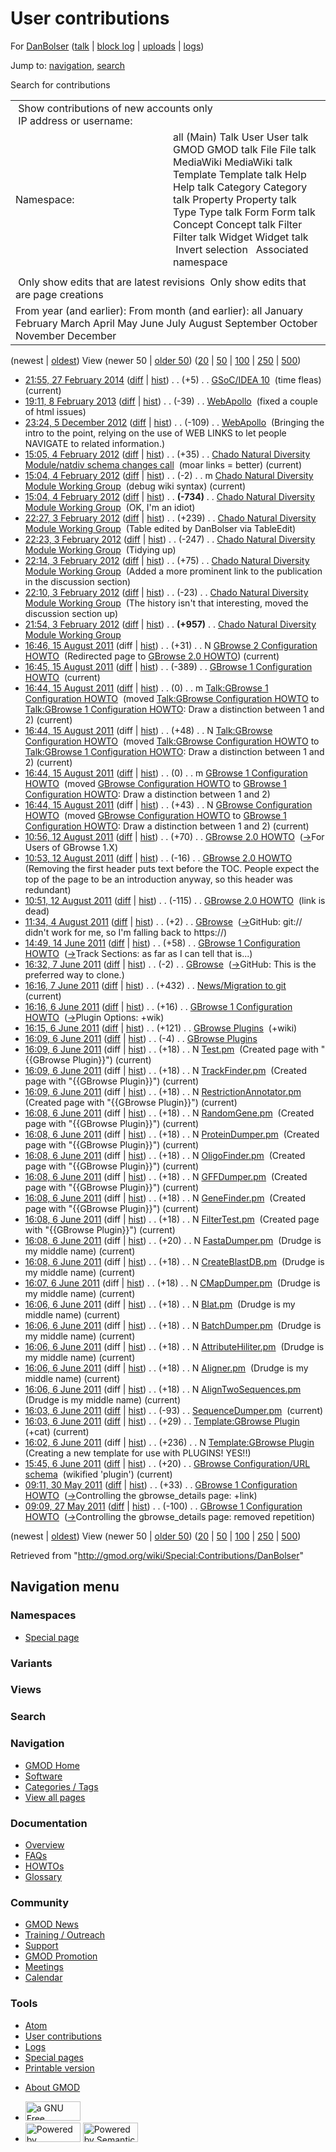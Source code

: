 <div id="mw-page-base" class="noprint">

</div>

<div id="mw-head-base" class="noprint">

</div>

<div id="content" class="mw-body" role="main">

<span id="top"></span>

<div id="mw-js-message" style="display:none;">

</div>



# <span dir="auto">User contributions</span>

<div id="bodyContent">

<div id="contentSub">

For [DanBolser](/wiki/User:DanBolser "User:DanBolser") (<a
href="/mediawiki/index.php?title=User_talk:DanBolser&amp;action=edit&amp;redlink=1"
class="new" title="User talk:DanBolser (page does not exist)">talk</a>
\| [block
log](/mediawiki/index.php?title=Special:Log/block&page=User%3ADanBolser "Special:Log/block")
\|
[uploads](/wiki/Special:ListFiles/DanBolser "Special:ListFiles/DanBolser")
\| [logs](/wiki/Special:Log/DanBolser "Special:Log/DanBolser"))

</div>

<div id="jump-to-nav" class="mw-jump">

Jump to: [navigation](#mw-navigation), [search](#p-search)

</div>

<div id="mw-content-text">

Search for contributions

<table class="mw-contributions-table">
<colgroup>
<col style="width: 50%" />
<col style="width: 50%" />
</colgroup>
<tbody>
<tr class="odd">
<td colspan="2"> Show contributions of new accounts only<br />
 IP address or username:</td>
</tr>
<tr class="even">
<td class="mw-label">Namespace:</td>
<td>all (Main) Talk User User talk GMOD GMOD talk File File talk
MediaWiki MediaWiki talk Template Template talk Help Help talk Category
Category talk Property Property talk Type Type talk Form Form talk
Concept Concept talk Filter Filter talk Widget Widget talk  
 Invert selection 
 Associated namespace </td>
</tr>
<tr class="odd">
<td colspan="2"></td>
</tr>
<tr class="even">
<td colspan="2"> Only show edits that are latest revisions
 Only show edits that are page creations</td>
</tr>
<tr class="odd">
<td colspan="2">From year (and earlier): From month (and earlier): all
January February March April May June July August September October
November December</td>
</tr>
</tbody>
</table>

(newest \| <a
href="/mediawiki/index.php?title=Special:Contributions/DanBolser&amp;dir=prev&amp;target=DanBolser"
class="mw-lastlink" rel="last"
title="Special:Contributions/DanBolser">oldest</a>) View (newer 50 \| <a
href="/mediawiki/index.php?title=Special:Contributions/DanBolser&amp;offset=20110527090903&amp;target=DanBolser"
class="mw-nextlink" rel="next"
title="Special:Contributions/DanBolser">older 50</a>) (<a
href="/mediawiki/index.php?title=Special:Contributions/DanBolser&amp;offset=&amp;limit=20&amp;target=DanBolser"
class="mw-numlink" title="Special:Contributions/DanBolser">20</a> \| <a
href="/mediawiki/index.php?title=Special:Contributions/DanBolser&amp;offset=&amp;limit=50&amp;target=DanBolser"
class="mw-numlink" title="Special:Contributions/DanBolser">50</a> \| <a
href="/mediawiki/index.php?title=Special:Contributions/DanBolser&amp;offset=&amp;limit=100&amp;target=DanBolser"
class="mw-numlink" title="Special:Contributions/DanBolser">100</a> \| <a
href="/mediawiki/index.php?title=Special:Contributions/DanBolser&amp;offset=&amp;limit=250&amp;target=DanBolser"
class="mw-numlink" title="Special:Contributions/DanBolser">250</a> \| <a
href="/mediawiki/index.php?title=Special:Contributions/DanBolser&amp;offset=&amp;limit=500&amp;target=DanBolser"
class="mw-numlink" title="Special:Contributions/DanBolser">500</a>)

- <a href="/mediawiki/index.php?title=GSoC/IDEA_10&amp;oldid=25582"
  class="mw-changeslist-date" title="GSoC/IDEA 10">21:55, 27 February
  2014</a>
  ([diff](/mediawiki/index.php?title=GSoC/IDEA_10&diff=prev&oldid=25582 "GSoC/IDEA 10")
  \|
  [hist](/mediawiki/index.php?title=GSoC/IDEA_10&action=history "GSoC/IDEA 10"))
  <span class="mw-changeslist-separator">. .</span>
  <span class="mw-plusminus-pos" dir="ltr"
  title="7,913 bytes after change">(+5)</span>‎
  <span class="mw-changeslist-separator">. .</span>
  <a href="/wiki/GSoC/IDEA_10" class="mw-contributions-title"
  title="GSoC/IDEA 10">GSoC/IDEA 10</a> ‎ <span class="comment">(time
  fleas)</span> <span class="mw-uctop">(current)</span>
- <a href="/mediawiki/index.php?title=WebApollo&amp;oldid=22921"
  class="mw-changeslist-date" title="WebApollo">19:11, 8 February 2013</a>
  ([diff](/mediawiki/index.php?title=WebApollo&diff=prev&oldid=22921 "WebApollo")
  \|
  [hist](/mediawiki/index.php?title=WebApollo&action=history "WebApollo"))
  <span class="mw-changeslist-separator">. .</span>
  <span class="mw-plusminus-neg" dir="ltr"
  title="5,827 bytes after change">(-39)</span>‎
  <span class="mw-changeslist-separator">. .</span>
  <a href="/wiki/WebApollo" class="mw-contributions-title"
  title="WebApollo">WebApollo</a> ‎ <span class="comment">(fixed a couple
  of html issues)</span>
- <a href="/mediawiki/index.php?title=WebApollo&amp;oldid=22582"
  class="mw-changeslist-date" title="WebApollo">23:24, 5 December 2012</a>
  ([diff](/mediawiki/index.php?title=WebApollo&diff=prev&oldid=22582 "WebApollo")
  \|
  [hist](/mediawiki/index.php?title=WebApollo&action=history "WebApollo"))
  <span class="mw-changeslist-separator">. .</span>
  <span class="mw-plusminus-neg" dir="ltr"
  title="4,773 bytes after change">(-109)</span>‎
  <span class="mw-changeslist-separator">. .</span>
  <a href="/wiki/WebApollo" class="mw-contributions-title"
  title="WebApollo">WebApollo</a> ‎ <span class="comment">(Bringing the
  intro to the point, relying on the use of WEB LINKS to let people
  NAVIGATE to related information.)</span>
- <a
  href="/mediawiki/index.php?title=Chado_Natural_Diversity_Module/natdiv_schema_changes_call&amp;oldid=19682"
  class="mw-changeslist-date"
  title="Chado Natural Diversity Module/natdiv schema changes call">15:05,
  4 February 2012</a>
  ([diff](/mediawiki/index.php?title=Chado_Natural_Diversity_Module/natdiv_schema_changes_call&diff=prev&oldid=19682 "Chado Natural Diversity Module/natdiv schema changes call")
  \|
  [hist](/mediawiki/index.php?title=Chado_Natural_Diversity_Module/natdiv_schema_changes_call&action=history "Chado Natural Diversity Module/natdiv schema changes call"))
  <span class="mw-changeslist-separator">. .</span>
  <span class="mw-plusminus-pos" dir="ltr"
  title="11,541 bytes after change">(+35)</span>‎
  <span class="mw-changeslist-separator">. .</span> <a
  href="/wiki/Chado_Natural_Diversity_Module/natdiv_schema_changes_call"
  class="mw-contributions-title"
  title="Chado Natural Diversity Module/natdiv schema changes call">Chado
  Natural Diversity Module/natdiv schema changes call</a> ‎
  <span class="comment">(moar links = better)</span>
  <span class="mw-uctop">(current)</span>
- <a
  href="/mediawiki/index.php?title=Chado_Natural_Diversity_Module_Working_Group&amp;oldid=19681"
  class="mw-changeslist-date"
  title="Chado Natural Diversity Module Working Group">15:04, 4 February
  2012</a>
  ([diff](/mediawiki/index.php?title=Chado_Natural_Diversity_Module_Working_Group&diff=prev&oldid=19681 "Chado Natural Diversity Module Working Group")
  \|
  [hist](/mediawiki/index.php?title=Chado_Natural_Diversity_Module_Working_Group&action=history "Chado Natural Diversity Module Working Group"))
  <span class="mw-changeslist-separator">. .</span>
  <span class="mw-plusminus-neg" dir="ltr"
  title="5,792 bytes after change">(-2)</span>‎
  <span class="mw-changeslist-separator">. .</span> m
  <a href="/wiki/Chado_Natural_Diversity_Module_Working_Group"
  class="mw-contributions-title"
  title="Chado Natural Diversity Module Working Group">Chado Natural
  Diversity Module Working Group</a> ‎ <span class="comment">(debug wiki
  syntax)</span> <span class="mw-uctop">(current)</span>
- <a
  href="/mediawiki/index.php?title=Chado_Natural_Diversity_Module_Working_Group&amp;oldid=19680"
  class="mw-changeslist-date"
  title="Chado Natural Diversity Module Working Group">15:04, 4 February
  2012</a>
  ([diff](/mediawiki/index.php?title=Chado_Natural_Diversity_Module_Working_Group&diff=prev&oldid=19680 "Chado Natural Diversity Module Working Group")
  \|
  [hist](/mediawiki/index.php?title=Chado_Natural_Diversity_Module_Working_Group&action=history "Chado Natural Diversity Module Working Group"))
  <span class="mw-changeslist-separator">. .</span> **(-734)**‎
  <span class="mw-changeslist-separator">. .</span>
  <a href="/wiki/Chado_Natural_Diversity_Module_Working_Group"
  class="mw-contributions-title"
  title="Chado Natural Diversity Module Working Group">Chado Natural
  Diversity Module Working Group</a> ‎ <span class="comment">(OK, I'm an
  idiot)</span>
- <a
  href="/mediawiki/index.php?title=Chado_Natural_Diversity_Module_Working_Group&amp;oldid=19679"
  class="mw-changeslist-date"
  title="Chado Natural Diversity Module Working Group">22:27, 3 February
  2012</a>
  ([diff](/mediawiki/index.php?title=Chado_Natural_Diversity_Module_Working_Group&diff=prev&oldid=19679 "Chado Natural Diversity Module Working Group")
  \|
  [hist](/mediawiki/index.php?title=Chado_Natural_Diversity_Module_Working_Group&action=history "Chado Natural Diversity Module Working Group"))
  <span class="mw-changeslist-separator">. .</span>
  <span class="mw-plusminus-pos" dir="ltr"
  title="6,528 bytes after change">(+239)</span>‎
  <span class="mw-changeslist-separator">. .</span>
  <a href="/wiki/Chado_Natural_Diversity_Module_Working_Group"
  class="mw-contributions-title"
  title="Chado Natural Diversity Module Working Group">Chado Natural
  Diversity Module Working Group</a> ‎ <span class="comment">(Table
  edited by DanBolser via TableEdit)</span>
- <a
  href="/mediawiki/index.php?title=Chado_Natural_Diversity_Module_Working_Group&amp;oldid=19678"
  class="mw-changeslist-date"
  title="Chado Natural Diversity Module Working Group">22:23, 3 February
  2012</a>
  ([diff](/mediawiki/index.php?title=Chado_Natural_Diversity_Module_Working_Group&diff=prev&oldid=19678 "Chado Natural Diversity Module Working Group")
  \|
  [hist](/mediawiki/index.php?title=Chado_Natural_Diversity_Module_Working_Group&action=history "Chado Natural Diversity Module Working Group"))
  <span class="mw-changeslist-separator">. .</span>
  <span class="mw-plusminus-neg" dir="ltr"
  title="6,289 bytes after change">(-247)</span>‎
  <span class="mw-changeslist-separator">. .</span>
  <a href="/wiki/Chado_Natural_Diversity_Module_Working_Group"
  class="mw-contributions-title"
  title="Chado Natural Diversity Module Working Group">Chado Natural
  Diversity Module Working Group</a> ‎ <span class="comment">(Tidying
  up)</span>
- <a
  href="/mediawiki/index.php?title=Chado_Natural_Diversity_Module_Working_Group&amp;oldid=19677"
  class="mw-changeslist-date"
  title="Chado Natural Diversity Module Working Group">22:14, 3 February
  2012</a>
  ([diff](/mediawiki/index.php?title=Chado_Natural_Diversity_Module_Working_Group&diff=prev&oldid=19677 "Chado Natural Diversity Module Working Group")
  \|
  [hist](/mediawiki/index.php?title=Chado_Natural_Diversity_Module_Working_Group&action=history "Chado Natural Diversity Module Working Group"))
  <span class="mw-changeslist-separator">. .</span>
  <span class="mw-plusminus-pos" dir="ltr"
  title="6,536 bytes after change">(+75)</span>‎
  <span class="mw-changeslist-separator">. .</span>
  <a href="/wiki/Chado_Natural_Diversity_Module_Working_Group"
  class="mw-contributions-title"
  title="Chado Natural Diversity Module Working Group">Chado Natural
  Diversity Module Working Group</a> ‎ <span class="comment">(Added a
  more prominent link to the publication in the discussion
  section)</span>
- <a
  href="/mediawiki/index.php?title=Chado_Natural_Diversity_Module_Working_Group&amp;oldid=19676"
  class="mw-changeslist-date"
  title="Chado Natural Diversity Module Working Group">22:10, 3 February
  2012</a>
  ([diff](/mediawiki/index.php?title=Chado_Natural_Diversity_Module_Working_Group&diff=prev&oldid=19676 "Chado Natural Diversity Module Working Group")
  \|
  [hist](/mediawiki/index.php?title=Chado_Natural_Diversity_Module_Working_Group&action=history "Chado Natural Diversity Module Working Group"))
  <span class="mw-changeslist-separator">. .</span>
  <span class="mw-plusminus-neg" dir="ltr"
  title="6,461 bytes after change">(-23)</span>‎
  <span class="mw-changeslist-separator">. .</span>
  <a href="/wiki/Chado_Natural_Diversity_Module_Working_Group"
  class="mw-contributions-title"
  title="Chado Natural Diversity Module Working Group">Chado Natural
  Diversity Module Working Group</a> ‎ <span class="comment">(The history
  isn't that interesting, moved the discussion section up)</span>
- <a
  href="/mediawiki/index.php?title=Chado_Natural_Diversity_Module_Working_Group&amp;oldid=19675"
  class="mw-changeslist-date"
  title="Chado Natural Diversity Module Working Group">21:54, 3 February
  2012</a>
  ([diff](/mediawiki/index.php?title=Chado_Natural_Diversity_Module_Working_Group&diff=prev&oldid=19675 "Chado Natural Diversity Module Working Group")
  \|
  [hist](/mediawiki/index.php?title=Chado_Natural_Diversity_Module_Working_Group&action=history "Chado Natural Diversity Module Working Group"))
  <span class="mw-changeslist-separator">. .</span> **(+957)**‎
  <span class="mw-changeslist-separator">. .</span>
  <a href="/wiki/Chado_Natural_Diversity_Module_Working_Group"
  class="mw-contributions-title"
  title="Chado Natural Diversity Module Working Group">Chado Natural
  Diversity Module Working Group</a> ‎
- <a
  href="/mediawiki/index.php?title=GBrowse_2_Configuration_HOWTO&amp;oldid=18558"
  class="mw-changeslist-date" title="GBrowse 2 Configuration HOWTO">16:46,
  15 August 2011</a> (diff \|
  [hist](/mediawiki/index.php?title=GBrowse_2_Configuration_HOWTO&action=history "GBrowse 2 Configuration HOWTO"))
  <span class="mw-changeslist-separator">. .</span>
  <span class="mw-plusminus-pos" dir="ltr"
  title="31 bytes after change">(+31)</span>‎
  <span class="mw-changeslist-separator">. .</span> N <a
  href="/mediawiki/index.php?title=GBrowse_2_Configuration_HOWTO&amp;redirect=no"
  class="mw-redirect mw-contributions-title"
  title="GBrowse 2 Configuration HOWTO">GBrowse 2 Configuration HOWTO</a>
  ‎ <span class="comment">(Redirected page to [GBrowse 2.0
  HOWTO](/wiki/GBrowse_2.0_HOWTO "GBrowse 2.0 HOWTO"))</span>
  <span class="mw-uctop">(current)</span>
- <a
  href="/mediawiki/index.php?title=GBrowse_1_Configuration_HOWTO&amp;oldid=18557"
  class="mw-changeslist-date" title="GBrowse 1 Configuration HOWTO">16:45,
  15 August 2011</a>
  ([diff](/mediawiki/index.php?title=GBrowse_1_Configuration_HOWTO&diff=prev&oldid=18557 "GBrowse 1 Configuration HOWTO")
  \|
  [hist](/mediawiki/index.php?title=GBrowse_1_Configuration_HOWTO&action=history "GBrowse 1 Configuration HOWTO"))
  <span class="mw-changeslist-separator">. .</span>
  <span class="mw-plusminus-neg" dir="ltr"
  title="81,041 bytes after change">(-389)</span>‎
  <span class="mw-changeslist-separator">. .</span>
  <a href="/wiki/GBrowse_1_Configuration_HOWTO"
  class="mw-contributions-title"
  title="GBrowse 1 Configuration HOWTO">GBrowse 1 Configuration HOWTO</a>
  ‎ <span class="mw-uctop">(current)</span>
- <a
  href="/mediawiki/index.php?title=Talk:GBrowse_1_Configuration_HOWTO&amp;oldid=18555"
  class="mw-changeslist-date"
  title="Talk:GBrowse 1 Configuration HOWTO">16:44, 15 August 2011</a>
  ([diff](/mediawiki/index.php?title=Talk:GBrowse_1_Configuration_HOWTO&diff=prev&oldid=18555 "Talk:GBrowse 1 Configuration HOWTO")
  \|
  [hist](/mediawiki/index.php?title=Talk:GBrowse_1_Configuration_HOWTO&action=history "Talk:GBrowse 1 Configuration HOWTO"))
  <span class="mw-changeslist-separator">. .</span>
  <span class="mw-plusminus-null" dir="ltr"
  title="2,739 bytes after change">(0)</span>‎
  <span class="mw-changeslist-separator">. .</span> m
  <a href="/wiki/Talk:GBrowse_1_Configuration_HOWTO"
  class="mw-contributions-title"
  title="Talk:GBrowse 1 Configuration HOWTO">Talk:GBrowse 1 Configuration
  HOWTO</a> ‎ <span class="comment">(moved
  <a href="/wiki/Talk:GBrowse_Configuration_HOWTO" class="mw-redirect"
  title="Talk:GBrowse Configuration HOWTO">Talk:GBrowse Configuration
  HOWTO</a> to [Talk:GBrowse 1 Configuration
  HOWTO](/wiki/Talk:GBrowse_1_Configuration_HOWTO "Talk:GBrowse 1 Configuration HOWTO"):
  Draw a distinction between 1 and 2)</span>
  <span class="mw-uctop">(current)</span>
- <a
  href="/mediawiki/index.php?title=Talk:GBrowse_Configuration_HOWTO&amp;oldid=18556"
  class="mw-changeslist-date"
  title="Talk:GBrowse Configuration HOWTO">16:44, 15 August 2011</a>
  (diff \|
  [hist](/mediawiki/index.php?title=Talk:GBrowse_Configuration_HOWTO&action=history "Talk:GBrowse Configuration HOWTO"))
  <span class="mw-changeslist-separator">. .</span>
  <span class="mw-plusminus-pos" dir="ltr"
  title="48 bytes after change">(+48)</span>‎
  <span class="mw-changeslist-separator">. .</span> N <a
  href="/mediawiki/index.php?title=Talk:GBrowse_Configuration_HOWTO&amp;redirect=no"
  class="mw-redirect mw-contributions-title"
  title="Talk:GBrowse Configuration HOWTO">Talk:GBrowse Configuration
  HOWTO</a> ‎ <span class="comment">(moved
  <a href="/wiki/Talk:GBrowse_Configuration_HOWTO" class="mw-redirect"
  title="Talk:GBrowse Configuration HOWTO">Talk:GBrowse Configuration
  HOWTO</a> to [Talk:GBrowse 1 Configuration
  HOWTO](/wiki/Talk:GBrowse_1_Configuration_HOWTO "Talk:GBrowse 1 Configuration HOWTO"):
  Draw a distinction between 1 and 2)</span>
  <span class="mw-uctop">(current)</span>
- <a
  href="/mediawiki/index.php?title=GBrowse_1_Configuration_HOWTO&amp;oldid=18553"
  class="mw-changeslist-date" title="GBrowse 1 Configuration HOWTO">16:44,
  15 August 2011</a>
  ([diff](/mediawiki/index.php?title=GBrowse_1_Configuration_HOWTO&diff=prev&oldid=18553 "GBrowse 1 Configuration HOWTO")
  \|
  [hist](/mediawiki/index.php?title=GBrowse_1_Configuration_HOWTO&action=history "GBrowse 1 Configuration HOWTO"))
  <span class="mw-changeslist-separator">. .</span>
  <span class="mw-plusminus-null" dir="ltr"
  title="81,430 bytes after change">(0)</span>‎
  <span class="mw-changeslist-separator">. .</span> m
  <a href="/wiki/GBrowse_1_Configuration_HOWTO"
  class="mw-contributions-title"
  title="GBrowse 1 Configuration HOWTO">GBrowse 1 Configuration HOWTO</a>
  ‎ <span class="comment">(moved
  <a href="/wiki/GBrowse_Configuration_HOWTO" class="mw-redirect"
  title="GBrowse Configuration HOWTO">GBrowse Configuration HOWTO</a> to
  [GBrowse 1 Configuration
  HOWTO](/wiki/GBrowse_1_Configuration_HOWTO "GBrowse 1 Configuration HOWTO"):
  Draw a distinction between 1 and 2)</span>
- <a
  href="/mediawiki/index.php?title=GBrowse_Configuration_HOWTO&amp;oldid=18554"
  class="mw-changeslist-date" title="GBrowse Configuration HOWTO">16:44,
  15 August 2011</a> (diff \|
  [hist](/mediawiki/index.php?title=GBrowse_Configuration_HOWTO&action=history "GBrowse Configuration HOWTO"))
  <span class="mw-changeslist-separator">. .</span>
  <span class="mw-plusminus-pos" dir="ltr"
  title="43 bytes after change">(+43)</span>‎
  <span class="mw-changeslist-separator">. .</span> N <a
  href="/mediawiki/index.php?title=GBrowse_Configuration_HOWTO&amp;redirect=no"
  class="mw-redirect mw-contributions-title"
  title="GBrowse Configuration HOWTO">GBrowse Configuration HOWTO</a> ‎
  <span class="comment">(moved
  <a href="/wiki/GBrowse_Configuration_HOWTO" class="mw-redirect"
  title="GBrowse Configuration HOWTO">GBrowse Configuration HOWTO</a> to
  [GBrowse 1 Configuration
  HOWTO](/wiki/GBrowse_1_Configuration_HOWTO "GBrowse 1 Configuration HOWTO"):
  Draw a distinction between 1 and 2)</span>
  <span class="mw-uctop">(current)</span>
- <a href="/mediawiki/index.php?title=GBrowse_2.0_HOWTO&amp;oldid=18537"
  class="mw-changeslist-date" title="GBrowse 2.0 HOWTO">10:56, 12 August
  2011</a>
  ([diff](/mediawiki/index.php?title=GBrowse_2.0_HOWTO&diff=prev&oldid=18537 "GBrowse 2.0 HOWTO")
  \|
  [hist](/mediawiki/index.php?title=GBrowse_2.0_HOWTO&action=history "GBrowse 2.0 HOWTO"))
  <span class="mw-changeslist-separator">. .</span>
  <span class="mw-plusminus-pos" dir="ltr"
  title="95,025 bytes after change">(+70)</span>‎
  <span class="mw-changeslist-separator">. .</span>
  <a href="/wiki/GBrowse_2.0_HOWTO" class="mw-contributions-title"
  title="GBrowse 2.0 HOWTO">GBrowse 2.0 HOWTO</a> ‎
  <span class="comment">([→](/wiki/GBrowse_2.0_HOWTO#For_Users_of_GBrowse_1.X "GBrowse 2.0 HOWTO")‎<span dir="auto"><span class="autocomment">For
  Users of GBrowse 1.X</span></span>)</span>
- <a href="/mediawiki/index.php?title=GBrowse_2.0_HOWTO&amp;oldid=18536"
  class="mw-changeslist-date" title="GBrowse 2.0 HOWTO">10:53, 12 August
  2011</a>
  ([diff](/mediawiki/index.php?title=GBrowse_2.0_HOWTO&diff=prev&oldid=18536 "GBrowse 2.0 HOWTO")
  \|
  [hist](/mediawiki/index.php?title=GBrowse_2.0_HOWTO&action=history "GBrowse 2.0 HOWTO"))
  <span class="mw-changeslist-separator">. .</span>
  <span class="mw-plusminus-neg" dir="ltr"
  title="94,955 bytes after change">(-16)</span>‎
  <span class="mw-changeslist-separator">. .</span>
  <a href="/wiki/GBrowse_2.0_HOWTO" class="mw-contributions-title"
  title="GBrowse 2.0 HOWTO">GBrowse 2.0 HOWTO</a> ‎
  <span class="comment">(Removing the first header puts text before the
  TOC. People expect the top of the page to be an introduction anyway,
  so this header was redundant)</span>
- <a href="/mediawiki/index.php?title=GBrowse_2.0_HOWTO&amp;oldid=18535"
  class="mw-changeslist-date" title="GBrowse 2.0 HOWTO">10:51, 12 August
  2011</a>
  ([diff](/mediawiki/index.php?title=GBrowse_2.0_HOWTO&diff=prev&oldid=18535 "GBrowse 2.0 HOWTO")
  \|
  [hist](/mediawiki/index.php?title=GBrowse_2.0_HOWTO&action=history "GBrowse 2.0 HOWTO"))
  <span class="mw-changeslist-separator">. .</span>
  <span class="mw-plusminus-neg" dir="ltr"
  title="94,971 bytes after change">(-115)</span>‎
  <span class="mw-changeslist-separator">. .</span>
  <a href="/wiki/GBrowse_2.0_HOWTO" class="mw-contributions-title"
  title="GBrowse 2.0 HOWTO">GBrowse 2.0 HOWTO</a> ‎
  <span class="comment">(link is dead)</span>
- <a href="/mediawiki/index.php?title=GBrowse&amp;oldid=18451"
  class="mw-changeslist-date" title="GBrowse">11:34, 4 August 2011</a>
  ([diff](/mediawiki/index.php?title=GBrowse&diff=prev&oldid=18451 "GBrowse")
  \|
  [hist](/mediawiki/index.php?title=GBrowse&action=history "GBrowse"))
  <span class="mw-changeslist-separator">. .</span>
  <span class="mw-plusminus-pos" dir="ltr"
  title="7,430 bytes after change">(+2)</span>‎
  <span class="mw-changeslist-separator">. .</span>
  <a href="/wiki/GBrowse" class="mw-contributions-title"
  title="GBrowse">GBrowse</a> ‎
  <span class="comment">([→](/wiki/GBrowse#GitHub "GBrowse")‎<span dir="auto"><span class="autocomment">GitHub:
  </span> git:// didn't work for me, so I'm falling back to
  https://</span>)</span>
- <a
  href="/mediawiki/index.php?title=GBrowse_1_Configuration_HOWTO&amp;oldid=18093"
  class="mw-changeslist-date" title="GBrowse 1 Configuration HOWTO">14:49,
  14 June 2011</a>
  ([diff](/mediawiki/index.php?title=GBrowse_1_Configuration_HOWTO&diff=prev&oldid=18093 "GBrowse 1 Configuration HOWTO")
  \|
  [hist](/mediawiki/index.php?title=GBrowse_1_Configuration_HOWTO&action=history "GBrowse 1 Configuration HOWTO"))
  <span class="mw-changeslist-separator">. .</span>
  <span class="mw-plusminus-pos" dir="ltr"
  title="81,430 bytes after change">(+58)</span>‎
  <span class="mw-changeslist-separator">. .</span>
  <a href="/wiki/GBrowse_1_Configuration_HOWTO"
  class="mw-contributions-title"
  title="GBrowse 1 Configuration HOWTO">GBrowse 1 Configuration HOWTO</a>
  ‎
  <span class="comment">([→](/wiki/GBrowse_1_Configuration_HOWTO#Track_Sections "GBrowse 1 Configuration HOWTO")‎<span dir="auto"><span class="autocomment">Track
  Sections: </span> as far as I can tell that is...</span>)</span>
- <a href="/mediawiki/index.php?title=GBrowse&amp;oldid=17962"
  class="mw-changeslist-date" title="GBrowse">16:32, 7 June 2011</a>
  ([diff](/mediawiki/index.php?title=GBrowse&diff=prev&oldid=17962 "GBrowse")
  \|
  [hist](/mediawiki/index.php?title=GBrowse&action=history "GBrowse"))
  <span class="mw-changeslist-separator">. .</span>
  <span class="mw-plusminus-neg" dir="ltr"
  title="7,428 bytes after change">(-2)</span>‎
  <span class="mw-changeslist-separator">. .</span>
  <a href="/wiki/GBrowse" class="mw-contributions-title"
  title="GBrowse">GBrowse</a> ‎
  <span class="comment">([→](/wiki/GBrowse#GitHub "GBrowse")‎<span dir="auto"><span class="autocomment">GitHub:
  </span> This is the preferred way to clone.</span>)</span>
- <a
  href="/mediawiki/index.php?title=News/Migration_to_git&amp;oldid=17961"
  class="mw-changeslist-date" title="News/Migration to git">16:16, 7 June
  2011</a>
  ([diff](/mediawiki/index.php?title=News/Migration_to_git&diff=prev&oldid=17961 "News/Migration to git")
  \|
  [hist](/mediawiki/index.php?title=News/Migration_to_git&action=history "News/Migration to git"))
  <span class="mw-changeslist-separator">. .</span>
  <span class="mw-plusminus-pos" dir="ltr"
  title="1,048 bytes after change">(+432)</span>‎
  <span class="mw-changeslist-separator">. .</span>
  <a href="/wiki/News/Migration_to_git" class="mw-contributions-title"
  title="News/Migration to git">News/Migration to git</a> ‎
  <span class="mw-uctop">(current)</span>
- <a
  href="/mediawiki/index.php?title=GBrowse_1_Configuration_HOWTO&amp;oldid=17940"
  class="mw-changeslist-date" title="GBrowse 1 Configuration HOWTO">16:16,
  6 June 2011</a>
  ([diff](/mediawiki/index.php?title=GBrowse_1_Configuration_HOWTO&diff=prev&oldid=17940 "GBrowse 1 Configuration HOWTO")
  \|
  [hist](/mediawiki/index.php?title=GBrowse_1_Configuration_HOWTO&action=history "GBrowse 1 Configuration HOWTO"))
  <span class="mw-changeslist-separator">. .</span>
  <span class="mw-plusminus-pos" dir="ltr"
  title="81,372 bytes after change">(+16)</span>‎
  <span class="mw-changeslist-separator">. .</span>
  <a href="/wiki/GBrowse_1_Configuration_HOWTO"
  class="mw-contributions-title"
  title="GBrowse 1 Configuration HOWTO">GBrowse 1 Configuration HOWTO</a>
  ‎
  <span class="comment">([→](/wiki/GBrowse_1_Configuration_HOWTO#Plugin_Options "GBrowse 1 Configuration HOWTO")‎<span dir="auto"><span class="autocomment">Plugin
  Options: </span> +wik</span>)</span>
- <a href="/mediawiki/index.php?title=GBrowse_Plugins&amp;oldid=17939"
  class="mw-changeslist-date" title="GBrowse Plugins">16:15, 6 June
  2011</a>
  ([diff](/mediawiki/index.php?title=GBrowse_Plugins&diff=prev&oldid=17939 "GBrowse Plugins")
  \|
  [hist](/mediawiki/index.php?title=GBrowse_Plugins&action=history "GBrowse Plugins"))
  <span class="mw-changeslist-separator">. .</span>
  <span class="mw-plusminus-pos" dir="ltr"
  title="2,468 bytes after change">(+121)</span>‎
  <span class="mw-changeslist-separator">. .</span>
  <a href="/wiki/GBrowse_Plugins" class="mw-contributions-title"
  title="GBrowse Plugins">GBrowse Plugins</a> ‎
  <span class="comment">(+wiki)</span>
- <a href="/mediawiki/index.php?title=GBrowse_Plugins&amp;oldid=17938"
  class="mw-changeslist-date" title="GBrowse Plugins">16:09, 6 June
  2011</a>
  ([diff](/mediawiki/index.php?title=GBrowse_Plugins&diff=prev&oldid=17938 "GBrowse Plugins")
  \|
  [hist](/mediawiki/index.php?title=GBrowse_Plugins&action=history "GBrowse Plugins"))
  <span class="mw-changeslist-separator">. .</span>
  <span class="mw-plusminus-neg" dir="ltr"
  title="2,347 bytes after change">(-4)</span>‎
  <span class="mw-changeslist-separator">. .</span>
  <a href="/wiki/GBrowse_Plugins" class="mw-contributions-title"
  title="GBrowse Plugins">GBrowse Plugins</a> ‎
- <a href="/mediawiki/index.php?title=Test.pm&amp;oldid=17937"
  class="mw-changeslist-date" title="Test.pm">16:09, 6 June 2011</a>
  (diff \|
  [hist](/mediawiki/index.php?title=Test.pm&action=history "Test.pm"))
  <span class="mw-changeslist-separator">. .</span>
  <span class="mw-plusminus-pos" dir="ltr"
  title="18 bytes after change">(+18)</span>‎
  <span class="mw-changeslist-separator">. .</span> N
  <a href="/wiki/Test.pm" class="mw-contributions-title"
  title="Test.pm">Test.pm</a> ‎ <span class="comment">(Created page with
  "{{GBrowse Plugin}}")</span> <span class="mw-uctop">(current)</span>
- <a href="/mediawiki/index.php?title=TrackFinder.pm&amp;oldid=17936"
  class="mw-changeslist-date" title="TrackFinder.pm">16:09, 6 June
  2011</a> (diff \|
  [hist](/mediawiki/index.php?title=TrackFinder.pm&action=history "TrackFinder.pm"))
  <span class="mw-changeslist-separator">. .</span>
  <span class="mw-plusminus-pos" dir="ltr"
  title="18 bytes after change">(+18)</span>‎
  <span class="mw-changeslist-separator">. .</span> N
  <a href="/wiki/TrackFinder.pm" class="mw-contributions-title"
  title="TrackFinder.pm">TrackFinder.pm</a> ‎
  <span class="comment">(Created page with "{{GBrowse Plugin}}")</span>
  <span class="mw-uctop">(current)</span>
- <a
  href="/mediawiki/index.php?title=RestrictionAnnotator.pm&amp;oldid=17935"
  class="mw-changeslist-date" title="RestrictionAnnotator.pm">16:09, 6
  June 2011</a> (diff \|
  [hist](/mediawiki/index.php?title=RestrictionAnnotator.pm&action=history "RestrictionAnnotator.pm"))
  <span class="mw-changeslist-separator">. .</span>
  <span class="mw-plusminus-pos" dir="ltr"
  title="18 bytes after change">(+18)</span>‎
  <span class="mw-changeslist-separator">. .</span> N
  <a href="/wiki/RestrictionAnnotator.pm" class="mw-contributions-title"
  title="RestrictionAnnotator.pm">RestrictionAnnotator.pm</a> ‎
  <span class="comment">(Created page with "{{GBrowse Plugin}}")</span>
  <span class="mw-uctop">(current)</span>
- <a href="/mediawiki/index.php?title=RandomGene.pm&amp;oldid=17934"
  class="mw-changeslist-date" title="RandomGene.pm">16:08, 6 June 2011</a>
  (diff \|
  [hist](/mediawiki/index.php?title=RandomGene.pm&action=history "RandomGene.pm"))
  <span class="mw-changeslist-separator">. .</span>
  <span class="mw-plusminus-pos" dir="ltr"
  title="18 bytes after change">(+18)</span>‎
  <span class="mw-changeslist-separator">. .</span> N
  <a href="/wiki/RandomGene.pm" class="mw-contributions-title"
  title="RandomGene.pm">RandomGene.pm</a> ‎
  <span class="comment">(Created page with "{{GBrowse Plugin}}")</span>
  <span class="mw-uctop">(current)</span>
- <a href="/mediawiki/index.php?title=ProteinDumper.pm&amp;oldid=17933"
  class="mw-changeslist-date" title="ProteinDumper.pm">16:08, 6 June
  2011</a> (diff \|
  [hist](/mediawiki/index.php?title=ProteinDumper.pm&action=history "ProteinDumper.pm"))
  <span class="mw-changeslist-separator">. .</span>
  <span class="mw-plusminus-pos" dir="ltr"
  title="18 bytes after change">(+18)</span>‎
  <span class="mw-changeslist-separator">. .</span> N
  <a href="/wiki/ProteinDumper.pm" class="mw-contributions-title"
  title="ProteinDumper.pm">ProteinDumper.pm</a> ‎
  <span class="comment">(Created page with "{{GBrowse Plugin}}")</span>
  <span class="mw-uctop">(current)</span>
- <a href="/mediawiki/index.php?title=OligoFinder.pm&amp;oldid=17932"
  class="mw-changeslist-date" title="OligoFinder.pm">16:08, 6 June
  2011</a> (diff \|
  [hist](/mediawiki/index.php?title=OligoFinder.pm&action=history "OligoFinder.pm"))
  <span class="mw-changeslist-separator">. .</span>
  <span class="mw-plusminus-pos" dir="ltr"
  title="18 bytes after change">(+18)</span>‎
  <span class="mw-changeslist-separator">. .</span> N
  <a href="/wiki/OligoFinder.pm" class="mw-contributions-title"
  title="OligoFinder.pm">OligoFinder.pm</a> ‎
  <span class="comment">(Created page with "{{GBrowse Plugin}}")</span>
  <span class="mw-uctop">(current)</span>
- <a href="/mediawiki/index.php?title=GFFDumper.pm&amp;oldid=17931"
  class="mw-changeslist-date" title="GFFDumper.pm">16:08, 6 June 2011</a>
  (diff \|
  [hist](/mediawiki/index.php?title=GFFDumper.pm&action=history "GFFDumper.pm"))
  <span class="mw-changeslist-separator">. .</span>
  <span class="mw-plusminus-pos" dir="ltr"
  title="18 bytes after change">(+18)</span>‎
  <span class="mw-changeslist-separator">. .</span> N
  <a href="/wiki/GFFDumper.pm" class="mw-contributions-title"
  title="GFFDumper.pm">GFFDumper.pm</a> ‎ <span class="comment">(Created
  page with "{{GBrowse Plugin}}")</span>
  <span class="mw-uctop">(current)</span>
- <a href="/mediawiki/index.php?title=GeneFinder.pm&amp;oldid=17930"
  class="mw-changeslist-date" title="GeneFinder.pm">16:08, 6 June 2011</a>
  (diff \|
  [hist](/mediawiki/index.php?title=GeneFinder.pm&action=history "GeneFinder.pm"))
  <span class="mw-changeslist-separator">. .</span>
  <span class="mw-plusminus-pos" dir="ltr"
  title="18 bytes after change">(+18)</span>‎
  <span class="mw-changeslist-separator">. .</span> N
  <a href="/wiki/GeneFinder.pm" class="mw-contributions-title"
  title="GeneFinder.pm">GeneFinder.pm</a> ‎
  <span class="comment">(Created page with "{{GBrowse Plugin}}")</span>
  <span class="mw-uctop">(current)</span>
- <a href="/mediawiki/index.php?title=FilterTest.pm&amp;oldid=17929"
  class="mw-changeslist-date" title="FilterTest.pm">16:08, 6 June 2011</a>
  (diff \|
  [hist](/mediawiki/index.php?title=FilterTest.pm&action=history "FilterTest.pm"))
  <span class="mw-changeslist-separator">. .</span>
  <span class="mw-plusminus-pos" dir="ltr"
  title="18 bytes after change">(+18)</span>‎
  <span class="mw-changeslist-separator">. .</span> N
  <a href="/wiki/FilterTest.pm" class="mw-contributions-title"
  title="FilterTest.pm">FilterTest.pm</a> ‎
  <span class="comment">(Created page with "{{GBrowse Plugin}}")</span>
  <span class="mw-uctop">(current)</span>
- <a href="/mediawiki/index.php?title=FastaDumper.pm&amp;oldid=17928"
  class="mw-changeslist-date" title="FastaDumper.pm">16:08, 6 June
  2011</a> (diff \|
  [hist](/mediawiki/index.php?title=FastaDumper.pm&action=history "FastaDumper.pm"))
  <span class="mw-changeslist-separator">. .</span>
  <span class="mw-plusminus-pos" dir="ltr"
  title="20 bytes after change">(+20)</span>‎
  <span class="mw-changeslist-separator">. .</span> N
  <a href="/wiki/FastaDumper.pm" class="mw-contributions-title"
  title="FastaDumper.pm">FastaDumper.pm</a> ‎
  <span class="comment">(Drudge is my middle name)</span>
  <span class="mw-uctop">(current)</span>
- <a href="/mediawiki/index.php?title=CreateBlastDB.pm&amp;oldid=17927"
  class="mw-changeslist-date" title="CreateBlastDB.pm">16:08, 6 June
  2011</a> (diff \|
  [hist](/mediawiki/index.php?title=CreateBlastDB.pm&action=history "CreateBlastDB.pm"))
  <span class="mw-changeslist-separator">. .</span>
  <span class="mw-plusminus-pos" dir="ltr"
  title="18 bytes after change">(+18)</span>‎
  <span class="mw-changeslist-separator">. .</span> N
  <a href="/wiki/CreateBlastDB.pm" class="mw-contributions-title"
  title="CreateBlastDB.pm">CreateBlastDB.pm</a> ‎
  <span class="comment">(Drudge is my middle name)</span>
  <span class="mw-uctop">(current)</span>
- <a href="/mediawiki/index.php?title=CMapDumper.pm&amp;oldid=17926"
  class="mw-changeslist-date" title="CMapDumper.pm">16:07, 6 June 2011</a>
  (diff \|
  [hist](/mediawiki/index.php?title=CMapDumper.pm&action=history "CMapDumper.pm"))
  <span class="mw-changeslist-separator">. .</span>
  <span class="mw-plusminus-pos" dir="ltr"
  title="18 bytes after change">(+18)</span>‎
  <span class="mw-changeslist-separator">. .</span> N
  <a href="/wiki/CMapDumper.pm" class="mw-contributions-title"
  title="CMapDumper.pm">CMapDumper.pm</a> ‎ <span class="comment">(Drudge
  is my middle name)</span> <span class="mw-uctop">(current)</span>
- <a href="/mediawiki/index.php?title=Blat.pm&amp;oldid=17925"
  class="mw-changeslist-date" title="Blat.pm">16:06, 6 June 2011</a>
  (diff \|
  [hist](/mediawiki/index.php?title=Blat.pm&action=history "Blat.pm"))
  <span class="mw-changeslist-separator">. .</span>
  <span class="mw-plusminus-pos" dir="ltr"
  title="18 bytes after change">(+18)</span>‎
  <span class="mw-changeslist-separator">. .</span> N
  <a href="/wiki/Blat.pm" class="mw-contributions-title"
  title="Blat.pm">Blat.pm</a> ‎ <span class="comment">(Drudge is my
  middle name)</span> <span class="mw-uctop">(current)</span>
- <a href="/mediawiki/index.php?title=BatchDumper.pm&amp;oldid=17923"
  class="mw-changeslist-date" title="BatchDumper.pm">16:06, 6 June
  2011</a> (diff \|
  [hist](/mediawiki/index.php?title=BatchDumper.pm&action=history "BatchDumper.pm"))
  <span class="mw-changeslist-separator">. .</span>
  <span class="mw-plusminus-pos" dir="ltr"
  title="18 bytes after change">(+18)</span>‎
  <span class="mw-changeslist-separator">. .</span> N
  <a href="/wiki/BatchDumper.pm" class="mw-contributions-title"
  title="BatchDumper.pm">BatchDumper.pm</a> ‎
  <span class="comment">(Drudge is my middle name)</span>
  <span class="mw-uctop">(current)</span>
- <a href="/mediawiki/index.php?title=AttributeHiliter.pm&amp;oldid=17922"
  class="mw-changeslist-date" title="AttributeHiliter.pm">16:06, 6 June
  2011</a> (diff \|
  [hist](/mediawiki/index.php?title=AttributeHiliter.pm&action=history "AttributeHiliter.pm"))
  <span class="mw-changeslist-separator">. .</span>
  <span class="mw-plusminus-pos" dir="ltr"
  title="18 bytes after change">(+18)</span>‎
  <span class="mw-changeslist-separator">. .</span> N
  <a href="/wiki/AttributeHiliter.pm" class="mw-contributions-title"
  title="AttributeHiliter.pm">AttributeHiliter.pm</a> ‎
  <span class="comment">(Drudge is my middle name)</span>
  <span class="mw-uctop">(current)</span>
- <a href="/mediawiki/index.php?title=Aligner.pm&amp;oldid=17921"
  class="mw-changeslist-date" title="Aligner.pm">16:06, 6 June 2011</a>
  (diff \|
  [hist](/mediawiki/index.php?title=Aligner.pm&action=history "Aligner.pm"))
  <span class="mw-changeslist-separator">. .</span>
  <span class="mw-plusminus-pos" dir="ltr"
  title="18 bytes after change">(+18)</span>‎
  <span class="mw-changeslist-separator">. .</span> N
  <a href="/wiki/Aligner.pm" class="mw-contributions-title"
  title="Aligner.pm">Aligner.pm</a> ‎ <span class="comment">(Drudge is my
  middle name)</span> <span class="mw-uctop">(current)</span>
- <a
  href="/mediawiki/index.php?title=AlignTwoSequences.pm&amp;oldid=17920"
  class="mw-changeslist-date" title="AlignTwoSequences.pm">16:06, 6 June
  2011</a> (diff \|
  [hist](/mediawiki/index.php?title=AlignTwoSequences.pm&action=history "AlignTwoSequences.pm"))
  <span class="mw-changeslist-separator">. .</span>
  <span class="mw-plusminus-pos" dir="ltr"
  title="18 bytes after change">(+18)</span>‎
  <span class="mw-changeslist-separator">. .</span> N
  <a href="/wiki/AlignTwoSequences.pm" class="mw-contributions-title"
  title="AlignTwoSequences.pm">AlignTwoSequences.pm</a> ‎
  <span class="comment">(Drudge is my middle name)</span>
  <span class="mw-uctop">(current)</span>
- <a href="/mediawiki/index.php?title=SequenceDumper.pm&amp;oldid=17918"
  class="mw-changeslist-date" title="SequenceDumper.pm">16:03, 6 June
  2011</a>
  ([diff](/mediawiki/index.php?title=SequenceDumper.pm&diff=prev&oldid=17918 "SequenceDumper.pm")
  \|
  [hist](/mediawiki/index.php?title=SequenceDumper.pm&action=history "SequenceDumper.pm"))
  <span class="mw-changeslist-separator">. .</span>
  <span class="mw-plusminus-neg" dir="ltr"
  title="69 bytes after change">(-93)</span>‎
  <span class="mw-changeslist-separator">. .</span>
  <a href="/wiki/SequenceDumper.pm" class="mw-contributions-title"
  title="SequenceDumper.pm">SequenceDumper.pm</a> ‎
  <span class="mw-uctop">(current)</span>
- <a
  href="/mediawiki/index.php?title=Template:GBrowse_Plugin&amp;oldid=17917"
  class="mw-changeslist-date" title="Template:GBrowse Plugin">16:03, 6
  June 2011</a>
  ([diff](/mediawiki/index.php?title=Template:GBrowse_Plugin&diff=prev&oldid=17917 "Template:GBrowse Plugin")
  \|
  [hist](/mediawiki/index.php?title=Template:GBrowse_Plugin&action=history "Template:GBrowse Plugin"))
  <span class="mw-changeslist-separator">. .</span>
  <span class="mw-plusminus-pos" dir="ltr"
  title="265 bytes after change">(+29)</span>‎
  <span class="mw-changeslist-separator">. .</span>
  <a href="/wiki/Template:GBrowse_Plugin" class="mw-contributions-title"
  title="Template:GBrowse Plugin">Template:GBrowse Plugin</a> ‎
  <span class="comment">(+cat)</span>
  <span class="mw-uctop">(current)</span>
- <a
  href="/mediawiki/index.php?title=Template:GBrowse_Plugin&amp;oldid=17916"
  class="mw-changeslist-date" title="Template:GBrowse Plugin">16:02, 6
  June 2011</a> (diff \|
  [hist](/mediawiki/index.php?title=Template:GBrowse_Plugin&action=history "Template:GBrowse Plugin"))
  <span class="mw-changeslist-separator">. .</span>
  <span class="mw-plusminus-pos" dir="ltr"
  title="236 bytes after change">(+236)</span>‎
  <span class="mw-changeslist-separator">. .</span> N
  <a href="/wiki/Template:GBrowse_Plugin" class="mw-contributions-title"
  title="Template:GBrowse Plugin">Template:GBrowse Plugin</a> ‎
  <span class="comment">(Creating a new template for use with PLUGINS!
  YES!!)</span>
- <a
  href="/mediawiki/index.php?title=GBrowse_Configuration/URL_schema&amp;oldid=17915"
  class="mw-changeslist-date"
  title="GBrowse Configuration/URL schema">15:45, 6 June 2011</a>
  ([diff](/mediawiki/index.php?title=GBrowse_Configuration/URL_schema&diff=prev&oldid=17915 "GBrowse Configuration/URL schema")
  \|
  [hist](/mediawiki/index.php?title=GBrowse_Configuration/URL_schema&action=history "GBrowse Configuration/URL schema"))
  <span class="mw-changeslist-separator">. .</span>
  <span class="mw-plusminus-pos" dir="ltr"
  title="8,613 bytes after change">(+20)</span>‎
  <span class="mw-changeslist-separator">. .</span>
  <a href="/wiki/GBrowse_Configuration/URL_schema"
  class="mw-contributions-title"
  title="GBrowse Configuration/URL schema">GBrowse Configuration/URL
  schema</a> ‎ <span class="comment">(wikified 'plugin')</span>
  <span class="mw-uctop">(current)</span>
- <a
  href="/mediawiki/index.php?title=GBrowse_1_Configuration_HOWTO&amp;oldid=17721"
  class="mw-changeslist-date" title="GBrowse 1 Configuration HOWTO">09:11,
  30 May 2011</a>
  ([diff](/mediawiki/index.php?title=GBrowse_1_Configuration_HOWTO&diff=prev&oldid=17721 "GBrowse 1 Configuration HOWTO")
  \|
  [hist](/mediawiki/index.php?title=GBrowse_1_Configuration_HOWTO&action=history "GBrowse 1 Configuration HOWTO"))
  <span class="mw-changeslist-separator">. .</span>
  <span class="mw-plusminus-pos" dir="ltr"
  title="81,356 bytes after change">(+33)</span>‎
  <span class="mw-changeslist-separator">. .</span>
  <a href="/wiki/GBrowse_1_Configuration_HOWTO"
  class="mw-contributions-title"
  title="GBrowse 1 Configuration HOWTO">GBrowse 1 Configuration HOWTO</a>
  ‎
  <span class="comment">([→](/wiki/GBrowse_1_Configuration_HOWTO#Controlling_the_gbrowse_details_page "GBrowse 1 Configuration HOWTO")‎<span dir="auto"><span class="autocomment">Controlling
  the gbrowse_details page: </span> +link</span>)</span>
- <a
  href="/mediawiki/index.php?title=GBrowse_1_Configuration_HOWTO&amp;oldid=17719"
  class="mw-changeslist-date" title="GBrowse 1 Configuration HOWTO">09:09,
  27 May 2011</a>
  ([diff](/mediawiki/index.php?title=GBrowse_1_Configuration_HOWTO&diff=prev&oldid=17719 "GBrowse 1 Configuration HOWTO")
  \|
  [hist](/mediawiki/index.php?title=GBrowse_1_Configuration_HOWTO&action=history "GBrowse 1 Configuration HOWTO"))
  <span class="mw-changeslist-separator">. .</span>
  <span class="mw-plusminus-neg" dir="ltr"
  title="81,323 bytes after change">(-100)</span>‎
  <span class="mw-changeslist-separator">. .</span>
  <a href="/wiki/GBrowse_1_Configuration_HOWTO"
  class="mw-contributions-title"
  title="GBrowse 1 Configuration HOWTO">GBrowse 1 Configuration HOWTO</a>
  ‎
  <span class="comment">([→](/wiki/GBrowse_1_Configuration_HOWTO#Controlling_the_gbrowse_details_page "GBrowse 1 Configuration HOWTO")‎<span dir="auto"><span class="autocomment">Controlling
  the gbrowse_details page: </span> removed repetition</span>)</span>

(newest \| <a
href="/mediawiki/index.php?title=Special:Contributions/DanBolser&amp;dir=prev&amp;target=DanBolser"
class="mw-lastlink" rel="last"
title="Special:Contributions/DanBolser">oldest</a>) View (newer 50 \| <a
href="/mediawiki/index.php?title=Special:Contributions/DanBolser&amp;offset=20110527090903&amp;target=DanBolser"
class="mw-nextlink" rel="next"
title="Special:Contributions/DanBolser">older 50</a>) (<a
href="/mediawiki/index.php?title=Special:Contributions/DanBolser&amp;offset=&amp;limit=20&amp;target=DanBolser"
class="mw-numlink" title="Special:Contributions/DanBolser">20</a> \| <a
href="/mediawiki/index.php?title=Special:Contributions/DanBolser&amp;offset=&amp;limit=50&amp;target=DanBolser"
class="mw-numlink" title="Special:Contributions/DanBolser">50</a> \| <a
href="/mediawiki/index.php?title=Special:Contributions/DanBolser&amp;offset=&amp;limit=100&amp;target=DanBolser"
class="mw-numlink" title="Special:Contributions/DanBolser">100</a> \| <a
href="/mediawiki/index.php?title=Special:Contributions/DanBolser&amp;offset=&amp;limit=250&amp;target=DanBolser"
class="mw-numlink" title="Special:Contributions/DanBolser">250</a> \| <a
href="/mediawiki/index.php?title=Special:Contributions/DanBolser&amp;offset=&amp;limit=500&amp;target=DanBolser"
class="mw-numlink" title="Special:Contributions/DanBolser">500</a>)

</div>

<div class="printfooter">

Retrieved from "<http://gmod.org/wiki/Special:Contributions/DanBolser>"

</div>

<div id="catlinks" class="catlinks catlinks-allhidden">

</div>

<div class="visualClear">

</div>

</div>

</div>

<div id="mw-navigation">

## Navigation menu

<div id="mw-head">



<div id="left-navigation">

<div id="p-namespaces" class="vectorTabs" role="navigation"
aria-labelledby="p-namespaces-label">

### Namespaces

- <span id="ca-nstab-special">[Special
  page](/wiki/Special:Contributions/DanBolser "This is a special page, you cannot edit the page itself")</span>

</div>

<div id="p-variants" class="vectorMenu emptyPortlet" role="navigation"
aria-labelledby="p-variants-label">

### 

### Variants[](#)

<div class="menu">

</div>

</div>

</div>

<div id="right-navigation">

<div id="p-views" class="vectorTabs emptyPortlet" role="navigation"
aria-labelledby="p-views-label">

### Views

</div>



</div>

<div id="p-search" role="search">

### Search

<div id="simpleSearch">

</div>

</div>

</div>

</div>

<div id="mw-panel">

<div id="p-logo" role="banner">

<a href="/wiki/Main_Page"
style="background-image: url(http://gmod.org/images/GMOD-cogs.png);"
title="Visit the main page"></a>

</div>

<div id="p-Navigation" class="portal" role="navigation"
aria-labelledby="p-Navigation-label">

### Navigation

<div class="body">

- <span id="n-GMOD-Home">[GMOD Home](/wiki/Main_Page)</span>
- <span id="n-Software">[Software](/wiki/GMOD_Components)</span>
- <span id="n-Categories-.2F-Tags">[Categories /
  Tags](/wiki/Categories)</span>
- <span id="n-View-all-pages">[View all
  pages](/wiki/Special:AllPages)</span>

</div>

</div>

<div id="p-Documentation" class="portal" role="navigation"
aria-labelledby="p-Documentation-label">

### Documentation

<div class="body">

- <span id="n-Overview">[Overview](/wiki/Overview)</span>
- <span id="n-FAQs">[FAQs](/wiki/Category:FAQ)</span>
- <span id="n-HOWTOs">[HOWTOs](/wiki/Category:HOWTO)</span>
- <span id="n-Glossary">[Glossary](/wiki/Glossary)</span>

</div>

</div>

<div id="p-Community" class="portal" role="navigation"
aria-labelledby="p-Community-label">

### Community

<div class="body">

- <span id="n-GMOD-News">[GMOD News](/wiki/GMOD_News)</span>
- <span id="n-Training-.2F-Outreach">[Training /
  Outreach](/wiki/Training_and_Outreach)</span>
- <span id="n-Support">[Support](/wiki/Support)</span>
- <span id="n-GMOD-Promotion">[GMOD
  Promotion](/wiki/GMOD_Promotion)</span>
- <span id="n-Meetings">[Meetings](/wiki/Meetings)</span>
- <span id="n-Calendar">[Calendar](/wiki/Calendar)</span>

</div>

</div>

<div id="p-tb" class="portal" role="navigation"
aria-labelledby="p-tb-label">

### Tools

<div class="body">

- <span id="feedlinks"><a
  href="http://gmod.org/mediawiki/index.php?title=Special:Contributions/DanBolser&amp;feed=atom"
  id="feed-atom" class="feedlink" rel="alternate"
  type="application/atom+xml" title="Atom feed for this page">Atom</a></span>
- <span id="t-contributions">[User
  contributions](/wiki/Special:Contributions/DanBolser "A list of contributions of this user")</span>
- <span id="t-log">[Logs](/wiki/Special:Log/DanBolser)</span>
- <span id="t-specialpages"><a href="/wiki/Special:SpecialPages" accesskey="q"
  title="A list of all special pages [q]">Special pages</a></span>
- <span id="t-print"><a
  href="/mediawiki/index.php?title=Special:Contributions/DanBolser&amp;printable=yes"
  rel="alternate" accesskey="p"
  title="Printable version of this page [p]">Printable version</a></span>

</div>

</div>

</div>

</div>

<div id="footer" role="contentinfo">

- <span id="footer-places-about">[About
  GMOD](/wiki/GMOD:About "GMOD:About")</span>

<!-- -->

- <span id="footer-copyrightico">[<img src="http://www.gnu.org/graphics/gfdl-logo-small.png" width="88"
  height="31" alt="a GNU Free Documentation License" />](http://www.gnu.org/licenses/fdl-1.3.html)</span>
- <span id="footer-poweredbyico">[<img src="/mediawiki/skins/common/images/poweredby_mediawiki_88x31.png"
  width="88" height="31" alt="Powered by MediaWiki" />](//www.mediawiki.org/)
  [<img
  src="/mediawiki/extensions/SemanticMediaWiki/includes/../resources/images/smw_button.png"
  width="88" height="31" alt="Powered by Semantic MediaWiki" />](https://www.semantic-mediawiki.org/wiki/Semantic_MediaWiki)</span>

<div style="clear:both">

</div>

</div>
